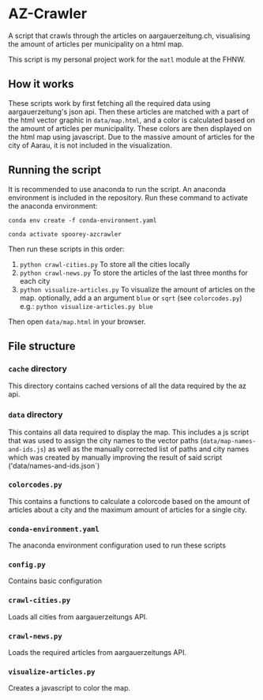 # AZ-Crawler
A script that crawls through the articles on aargauerzeitung.ch, visualising the amount of articles per municipality on a html map.

This script is my personal project work for the `matl` module at the FHNW.

## How it works

These scripts work by first fetching all the required data using aargauerzeitung's json api.
Then these articles are matched with a part of the html vector graphic in `data/map.html`, and a color is calculated based on the amount of articles per municipality.
These colors are then displayed on the html map using javascript.
Due to the massive amount of articles for the city of Aarau, it is not included in the visualization.

## Running the script
It is recommended to use anaconda to run the script. An anaconda environment is included in the repository.
Run these command to activate the anaconda environment:

`conda env create -f conda-environment.yaml`

`conda activate spoorey-azcrawler`

Then run these scripts in this order:
1. `python crawl-cities.py` To store all the cities locally
2. `python crawl-news.py` To store the articles of the last three months for each city
3. `python visualize-articles.py` To visualize the amount of articles on the map. optionally, add a an argument `blue` or `sqrt` (see `colorcodes.py`) e.g.: `python visualize-articles.py blue`

Then open `data/map.html` in your browser.

## File structure
### `cache` directory
This directory contains cached versions of all the data required by the az api.
### `data` directory
This contains all data required to display the map. This includes a js script that was used to assign the city names to the vector paths (`data/map-names-and-ids.js`) as well as the manually corrected list of paths and city names which was created by manually improving the result of said script ('data/names-and-ids.json`)

### `colorcodes.py`
This contains a functions to calculate a colorcode based on the amount of articles about a city and the maximum amount of articles for a single city.
### `conda-environment.yaml`
The anaconda environment configuration used to run these scripts
### `config.py`
Contains basic configuration
### `crawl-cities.py`
Loads all cities from aargauerzeitungs API.
### `crawl-news.py`
Loads the required articles from aargauerzeitungs API.
### `visualize-articles.py`
Creates a javascript to color the map.
